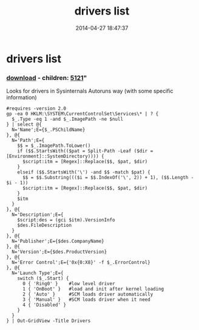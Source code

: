 ﻿---
pid:            5120
parent:         0
children:       5121
poster:         greg zakharov
title:          drivers list
date:           2014-04-27 18:47:37
format:         posh
---

# drivers list

### [download](5120.ps1) - children: [5121](5121.md)"

Looks for drivers in Sysinternals Autoruns way (with some specific information)

```posh
#requires -version 2.0
gp -ea 0 HKLM:\SYSTEM\CurrentControlSet\Services\* | ? {
  $_.Type -eq 1 -and $_.ImagePath -ne $null
} | select @{
  N='Name';E={$_.PSChildName}
}, @{
  N='Path';E={
    $$ = $_.ImagePath.ToLower()
    if ($$.StartsWith(($pat = Split-Path -Leaf ($dir = [Environment]::SystemDirectory)))) {
      $script:itm = [Regex]::Replace($$, $pat, $dir)
    }
    elseif ($$.StartsWith('\') -and $$ -match $pat) {
      $$ = $$.Substring((($i = $$.IndexOf('\', 2)) + 1), ($$.Length - $i - 1))
      $script:itm = [Regex]::Replace($$, $pat, $dir)
    }
    $itm
  }
}, @{
  N='Description';E={
    $script:des = (gci $itm).VersionInfo
    $des.FileDescription
  }
}, @{
  N='Publisher';E={$des.CompanyName}
}, @{
  N='Version';E={$des.ProductVersion}
}, @{
  N='Error Control';E={'0x{0:X8}' -f $_.ErrorControl}
}, @{
  N='Launch Type';E={
    switch ($_.Start) {
      0 { 'Ring0' }    #low level driver
      1 { 'OnBoot' }   #load and init after kernel loading
      2 { 'Auto' }     #SCM loads driver automatically
      3 { 'Manual' }   #SCM loads driver when it need
      4 { 'Disabled' }
    }
  }
} | Out-GridView -Title Drivers
```
